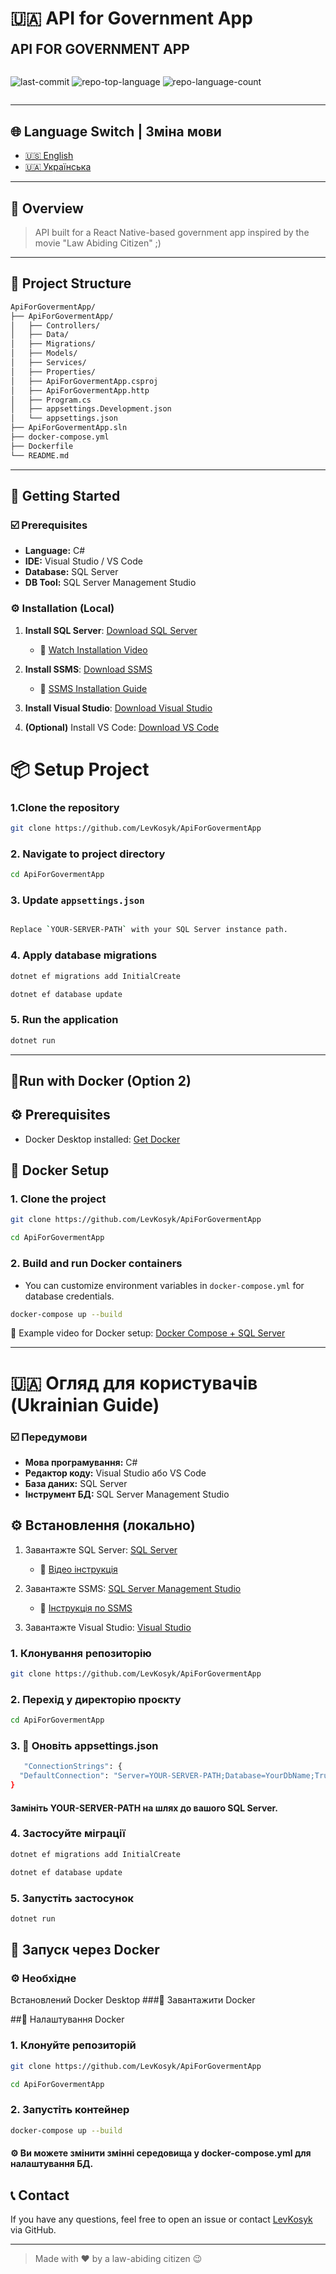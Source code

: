 # 🇺🇦 API for Government App

<div align="left">
    <div style="display: inline-block;">
        <h2 style="display: inline-block; vertical-align: middle; margin-top: 0;">API FOR GOVERNMENT APP</h2>
        <p></p>
        <p>
        <img src="https://img.shields.io/github/last-commit/LevKosyk/ApiForGovermentApp?style=default&logo=git&logoColor=white&color=a0d1e2" alt="last-commit">
        <img src="https://img.shields.io/github/languages/top/LevKosyk/ApiForGovermentApp?style=default&color=a0d1e2" alt="repo-top-language">
        <img src="https://img.shields.io/github/languages/count/LevKosyk/ApiForGovermentApp?style=default&color=a0d1e2" alt="repo-language-count">
        </p>
    </div>
</div>

---

## 🌐 Language Switch | Зміна мови

- [🇺🇸 English](#-overview)
- [🇺🇦 Українська](#-огляд-для-користувачів-ukrainian-guide)

---

## 📍 Overview

> API built for a React Native-based government app inspired by the movie "Law Abiding Citizen" ;)

---

## 📁 Project Structure

```sh
ApiForGovermentApp/
├── ApiForGovermentApp/
│   ├── Controllers/
│   ├── Data/
│   ├── Migrations/
│   ├── Models/
│   ├── Services/
│   ├── Properties/
│   ├── ApiForGovermentApp.csproj
│   ├── ApiForGovermentApp.http
│   ├── Program.cs
│   ├── appsettings.Development.json
│   └── appsettings.json
├── ApiForGovermentApp.sln
├── docker-compose.yml
├── Dockerfile
└── README.md
```

---

## 🚀 Getting Started

### ☑️ Prerequisites

* **Language:** C#
* **IDE:** Visual Studio / VS Code
* **Database:** SQL Server
* **DB Tool:** SQL Server Management Studio

### ⚙️ Installation (Local)

1. **Install SQL Server**: [Download SQL Server](https://www.microsoft.com/ru-ru/sql-server/sql-server-downloads)

   * 🎥 [Watch Installation Video](https://www.youtube.com/watch?v=RzB7An6nDgg)
2. **Install SSMS**: [Download SSMS](https://learn.microsoft.com/en-us/ssms/download-sql-server-management-studio-ssms)

   * 🎥 [SSMS Installation Guide](https://www.youtube.com/watch?v=7zXtA0LwoHs)
3. **Install Visual Studio**: [Download Visual Studio](https://visualstudio.microsoft.com)
4. **(Optional)** Install VS Code: [Download VS Code](https://code.visualstudio.com/)

# 📦 Setup Project


### 1.Clone the repository
```sh
git clone https://github.com/LevKosyk/ApiForGovermentApp
```
### 2. Navigate to project directory
```sh
cd ApiForGovermentApp
```
### 3. Update `appsettings.json`
```sh

Replace `YOUR-SERVER-PATH` with your SQL Server instance path.
```
### 4. Apply database migrations
```sh
dotnet ef migrations add InitialCreate
```
```sh
dotnet ef database update
```
### 5. Run the application
```sh
dotnet run
```
---

## 🐳Run with Docker (Option 2)

## ⚙️ Prerequisites

* Docker Desktop installed: [Get Docker](https://www.docker.com/products/docker-desktop)

## 📄 Docker Setup

### 1. Clone the project
```sh
git clone https://github.com/LevKosyk/ApiForGovermentApp
```
```sh
cd ApiForGovermentApp
```

### 2.  Build and run Docker containers

* You can customize environment variables in `docker-compose.yml` for database credentials.

```sh
docker-compose up --build
```

🎥 Example video for Docker setup: [Docker Compose + SQL Server](https://www.youtube.com/watch?v=ocMwNAt3-G0)

---

# 🇺🇦 Огляд для користувачів (Ukrainian Guide)

### ☑️ Передумови

* **Мова програмування:** C#
* **Редактор коду:** Visual Studio або VS Code
* **База даних:** SQL Server
* **Інструмент БД:** SQL Server Management Studio

## ⚙️ Встановлення (локально)

1. Завантажте SQL Server: [SQL Server](https://www.microsoft.com/ru-ru/sql-server/sql-server-downloads)

   * 🎥 [Відео інструкція](https://www.youtube.com/watch?v=f9bsZrL8fdc)
2. Завантажте SSMS: [SQL Server Management Studio](https://learn.microsoft.com/en-us/ssms/download-sql-server-management-studio-ssms)

   * 🎥 [Інструкція по SSMS](https://www.youtube.com/watch?v=f9bsZrL8fdc)
3. Завантажте Visual Studio: [Visual Studio](https://visualstudio.microsoft.com)

### 1. Клонування репозиторію
```sh
git clone https://github.com/LevKosyk/ApiForGovermentApp
```

### 2. Перехід у директорію проєкту
```sh
cd ApiForGovermentApp
```
### 3. 🔧 Оновіть appsettings.json
```sh
   "ConnectionStrings": {
  "DefaultConnection": "Server=YOUR-SERVER-PATH;Database=YourDbName;Trusted_Connection=True;"
}

```
#### Замініть YOUR-SERVER-PATH на шлях до вашого SQL Server.

### 4. Застосуйте міграції
```sh
dotnet ef migrations add InitialCreate
```
```sh
dotnet ef database update
```

### 5. Запустіть застосунок
```sh
dotnet run
```
## 🐳 Запуск через Docker
### ⚙️ Необхідне
Встановлений Docker Desktop
###🔗 Завантажити Docker

##📄 Налаштування Docker
### 1. Клонуйте репозиторій
```sh
git clone https://github.com/LevKosyk/ApiForGovermentApp
```

```sh
cd ApiForGovermentApp
```

### 2. Запустіть контейнер
```sh
docker-compose up --build
```
#### ⚙️ Ви можете змінити змінні середовища у docker-compose.yml для налаштування БД.

## 📞 Contact

If you have any questions, feel free to open an issue or contact [LevKosyk](https://github.com/LevKosyk) via GitHub.

---

> Made with ❤️ by a law-abiding citizen 😉
